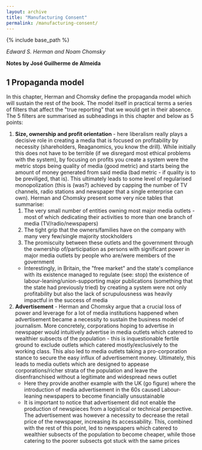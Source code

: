 ```yaml
---
layout: archive
title: "Manufacturing Consent"
permalink: /manufacturing-consent/
---
```


{% include base_path %}

*Edward S. Herman and Noam Chomsky*

**Notes by José Guilherme de Almeida**

## 1 Propaganda model

In this chapter, Herman and Chomsky define the propaganda model which will sustain the rest of the book. The model itself in practical terms a series of filters that affect the "true reporting" that we would get in their absence. The 5 filters are summarised as subheadings in this chapter and below as 5 points:

1. **Size, ownership and profit orientation** - here liberalism really plays a decisive role in creating a media that is focused on profitability by necessity (shareholders, Reaganomics, you know the drill). While initially this does not have to be terrible (if we disregard most ethical problems with the system), by focusing on profits you create a system were the metric stops being quality of media (good metric) and starts being the amount of money generated from said media (bad metric - if quality is to be previliged, that is). This ultimately leads to some level of regularised monopolization (this is (was?) achieved by capping the number of TV channels, radio stations and newspaper that a single enterprise can own). Herman and Chomsky present some very nice tables that summarise:
	1. The very small number of entities owning most major media outlets - most of which dedicating their activities to more than one branch of media (TV/radio/newspapers)
	2. The tight grip that the owners/families have on the company with many very few/single majority stockholders
	3. The promiscuity between these outlets and the government through the ownership of/participation as persons with significant power in major media outlets by people who are/were members of the government
	* Interestingly, in Britain, the "free market" and the state's compliance with its existence managed to regulate (see: stop) the existence of labour-leaning/union-supporting major publications (something that the state had previously tried) by creating a system were not only profitability but also the lack of scrupulousness was heavily impactful in the success of media
2. **Advertisement** - Herman and Chomsky argue that a crucial loss of power and leverage for a lot of media institutions happened when advertisement became a necessity to sustain the business model of journalism. More concretely, corporations hoping to advertise in newspaper would intuitively advertise in media outlets which catered to wealthier subsects of the population - this is inquestionable fertile ground to exclude outlets which catered mostly/exclusively to the working class. This also led to media outlets taking a pro-corporation stance to secure the easy influx of advertisement money. Ultimately, this leads to media outlets which are designed to appease corporations/richer strata of the population and leave the disenfranchised without a legitimate and widespread news outlet
	* Here they provide another example with the UK (go figure) where the introduction of media advertisement in the 60s caused Labour-leaning newspapers to become financially unsustainable
	* It is important to notice that advertisement did not enable the production of newspieces from a logistical or technical perspective. The advertisement was however a necessity to decrease the retail price of the newspaper, increasing its accessability. This, combined with the rest of this point, led to newspapers which catered to wealthier subsects of the population to become cheaper, while those catering to the poorer subsects got stuck with the same prices
